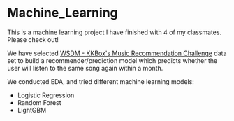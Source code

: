 # Machine_Learning

This is a machine learning project I have finished with 4 of my classmates. Please check out!

We have selected [WSDM - KKBox's Music Recommendation Challenge](https://www.kaggle.com/c/kkbox-music-recommendation-challenge) data set to build a recommender/prediction model which predicts whether the user will listen to the same song again within a month.

We conducted EDA, and tried different machine learning models:
 - Logistic Regression
 - Random Forest
 - LightGBM
